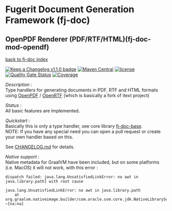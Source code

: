# Fugerit Document Generation Framework (fj-doc)

## OpenPDF Renderer (PDF/RTF/HTML)(fj-doc-mod-opendf)

[back to fj-doc index](https://github.com/fugerit-org/fj-doc.git)  

[![Keep a Changelog v1.1.0 badge](https://img.shields.io/badge/changelog-Keep%20a%20Changelog%20v1.1.0-%23E05735)](https://github.com/fugerit-org/fj-doc-mod-openpdf/blob/main/CHANGELOG.md) 
[![Maven Central](https://img.shields.io/maven-central/v/org.fugerit.java/fj-doc-mod-openpdf.svg)](https://mvnrepository.com/artifact/org.fugerit.java/fj-doc-mod-openpdf) 
[![license](https://img.shields.io/badge/License-Apache%20License%202.0-teal.svg)](https://opensource.org/licenses/Apache-2.0)
[![Quality Gate Status](https://sonarcloud.io/api/project_badges/measure?project=fugerit-org_fj-doc-mod-openpdf&metric=alert_status)](https://sonarcloud.io/summary/new_code?id=fugerit-org_fj-doc-mod-openpdf)
[![Coverage](https://sonarcloud.io/api/project_badges/measure?project=fugerit-org_fj-doc-mod-openpdf&metric=coverage)](https://sonarcloud.io/summary/new_code?id=fugerit-org_fj-doc-mod-openpdf)

*Description* :  
Type handlers for generating documents in PDF, RTF and HTML formats using [OpenPDF](https://github.com/LibrePDF/OpenPDF) / [OpenRTF](https://github.com/LibrePDF/OpenRTF) (which is basically a fork of itext project)

*Status* :  
All basic features are implemented.  

*Quickstart* :  
Basically this is only a type handler, see core library [fj-doc-base](https://github.com/fugerit-org/fj-doc.git).  
NOTE: If you have any special need you can open a pull request or create your own handler based on this.

See [CHANGELOG.md](CHANGELOG.md) for details.

*Native support* :   
Native metadata for GraalVM have been included, but on some platforms (i.e. MacOS) it will not work, with this error : 

``` 
dispatch failed: java.lang.UnsatisfiedLinkError: no awt in java.library.path] with root cause

java.lang.UnsatisfiedLinkError: no awt in java.library.path
	at org.graalvm.nativeimage.builder/com.oracle.svm.core.jdk.NativeLibrarySupport.loadLibraryRelative(NativeLibrarySupport.java:120) ~[na:na]
```
